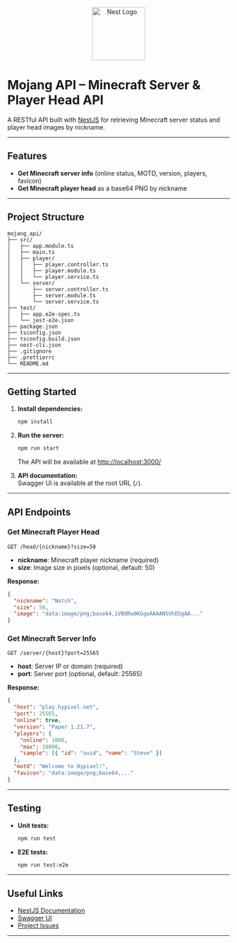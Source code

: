 <p align="center">
  <a href="http://nestjs.com/" target="blank"><img src="https://nestjs.com/img/logo-small.svg" width="120" alt="Nest Logo" /></a>
</p>

# Mojang API – Minecraft Server & Player Head API

A RESTful API built with [NestJS](https://nestjs.com/) for retrieving Minecraft server status and player head images by nickname.

---

## Features

- **Get Minecraft server info** (online status, MOTD, version, players, favicon)
- **Get Minecraft player head** as a base64 PNG by nickname

---

## Project Structure

```
mojang_api/
├── src/
│   ├── app.module.ts
│   ├── main.ts
│   ├── player/
│   │   ├── player.controller.ts
│   │   ├── player.module.ts
│   │   └── player.service.ts
│   └── server/
│       ├── server.controller.ts
│       ├── server.module.ts
│       └── server.service.ts
├── test/
│   ├── app.e2e-spec.ts
│   └── jest-e2e.json
├── package.json
├── tsconfig.json
├── tsconfig.build.json
├── nest-cli.json
├── .gitignore
├── .prettierrc
└── README.md
```

---

## Getting Started

1. **Install dependencies:**
   ```bash
   npm install
   ```

2. **Run the server:**
   ```bash
   npm run start
   ```
   The API will be available at [http://localhost:3000/](http://localhost:3000/)

3. **API documentation:**  
   Swagger UI is available at the root URL (`/`).

---

## API Endpoints

### Get Minecraft Player Head

```
GET /head/{nickname}?size=50
```

- **nickname**: Minecraft player nickname (required)
- **size**: Image size in pixels (optional, default: 50)

**Response:**
```json
{
  "nickname": "Notch",
  "size": 50,
  "image": "data:image/png;base64,iVBORw0KGgoAAAANSUhEUgAA..."
}
```

### Get Minecraft Server Info

```
GET /server/{host}?port=25565
```

- **host**: Server IP or domain (required)
- **port**: Server port (optional, default: 25565)

**Response:**
```json
{
  "host": "play.hypixel.net",
  "port": 25565,
  "online": true,
  "version": "Paper 1.21.7",
  "players": {
    "online": 1000,
    "max": 20000,
    "sample": [{ "id": "uuid", "name": "Steve" }]
  },
  "motd": "Welcome to Hypixel!",
  "favicon": "data:image/png;base64,..."
}
```

---

## Testing

- **Unit tests:**  
  ```bash
  npm run test
  ```
- **E2E tests:**  
  ```bash
  npm run test:e2e
  ```

---

## Useful Links

- [NestJS Documentation](https://docs.nestjs.com)
- [Swagger UI](http://localhost:3000/)
- [Project Issues](https://github.com/nestjs/nest/issues)

---
